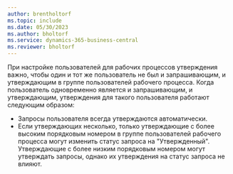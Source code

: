 ```yaml
---
author: brentholtorf
ms.topic: include
ms.date: 05/30/2023
ms.author: bholtorf
ms.service: dynamics-365-business-central
ms.reviewer: bholtorf
---
```


При настройке пользователей для рабочих процессов утверждения важно, чтобы один и тот же пользователь не был и запрашивающим, и утверждающим в группе пользователей рабочего процесса. Когда пользователь одновременно является и запрашивающим, и утверждающим, утверждения для такого пользователя работают следующим образом:

* Запросы пользователя всегда утверждаются автоматически.
* Если утверждающих несколько, только утверждающие с более высоким порядковым номером в группе пользователей рабочего процесса могут изменить статус запроса на "Утвержденный". Утверждающие с более низким порядковым номером могут утверждать запросы, однако их утверждения на статус запроса не влияют.